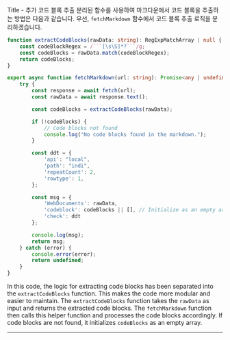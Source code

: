 Title - 추가 코드 블록 추출
분리된 함수를 사용하여 마크다운에서 코드 블록을 추출하는 방법은 다음과 같습니다. 우선, `fetchMarkdown` 함수에서 코드 블록 추출 로직을 분리하겠습니다.

```typescript
function extractCodeBlocks(rawData: string): RegExpMatchArray | null {
    const codeBlockRegex = /```[\s\S]*?```/g;
    const codeBlocks = rawData.match(codeBlockRegex);
    return codeBlocks;
}

export async function fetchMarkdown(url: string): Promise<any | undefined> {
    try {
        const response = await fetch(url);
        const rawData = await response.text();

        const codeBlocks = extractCodeBlocks(rawData);

        if (!codeBlocks) {
            // Code blocks not found
            console.log("No code blocks found in the markdown.");
        }

        const ddt = {
            'api': "local",
            'path': "indi",
            'repeatCount': 2,
            'rowtype': 1,
        };

        const msg = {
            'WebDocuments': rawData,
            'codeblock': codeBlocks || [], // Initialize as an empty array if codeBlocks is null
            'check': ddt
        };

        console.log(msg);
        return msg;
    } catch (error) {
        console.error(error);
        return undefined;
    }
}
```

In this code, the logic for extracting code blocks has been separated into the `extractCodeBlocks` function. This makes the code more modular and easier to maintain. The `extractCodeBlocks` function takes the `rawData` as input and returns the extracted code blocks. The `fetchMarkdown` function then calls this helper function and processes the code blocks accordingly. If code blocks are not found, it initializes `codeBlocks` as an empty array.
*****

